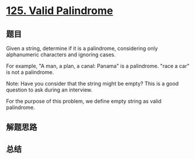# [125. Valid Palindrome](https://leetcode.com/problems/valid-palindrome/)

## 题目

        
Given a string, determine if it is a palindrome, considering only alphanumeric characters and ignoring cases.



For example,
"A man, a plan, a canal: Panama" is a palindrome.
"race a car" is not a palindrome.



Note:
Have you consider that the string might be empty? This is a good question to ask during an interview.

For the purpose of this problem, we define empty string as valid palindrome.

      

## 解题思路


## 总结


